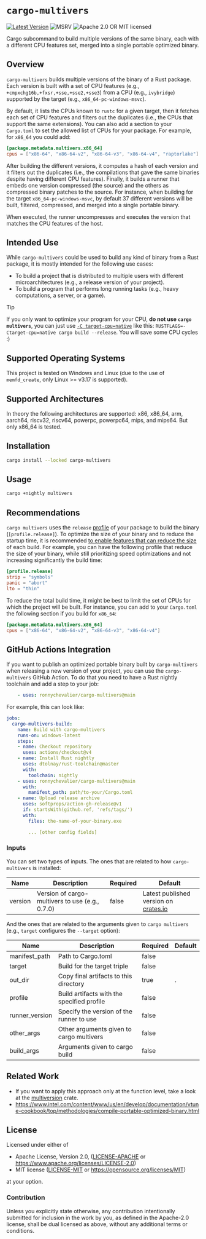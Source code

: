 # `cargo-multivers`

[![Latest Version]][crates.io]
![MSRV][rustc-image]
![Apache 2.0 OR MIT licensed][license-image]

Cargo subcommand to build multiple versions of the same binary, each with a different CPU features set, merged into a single portable optimized binary.

## Overview

`cargo-multivers` builds multiple versions of the binary of a Rust package.
Each version is built with a set of CPU features (e.g., `+cmpxchg16b,+fxsr,+sse,+sse2,+sse3`) from a CPU (e.g., `ivybridge`) supported by the target (e.g., `x86_64-pc-windows-msvc`).

By default, it lists the CPUs known to `rustc` for a given target, then it fetches each set of CPU features and filters out
the duplicates (i.e., the CPUs that support the same extensions).
You can also add a section to your `Cargo.toml` to set the allowed list of CPUs for your package.
For example, for `x86_64` you could add:

```toml
[package.metadata.multivers.x86_64]
cpus = ["x86-64", "x86-64-v2", "x86-64-v3", "x86-64-v4", "raptorlake"]
```

After building the different versions, it computes a hash of each version and it filters out the duplicates
(i.e., the compilations that gave the same binaries despite having different CPU features).
Finally, it builds a runner that embeds one version compressed (the source) and the others as compressed binary patches to the source.
For instance, when building for the target `x86_64-pc-windows-msvc`, by default 37 different versions
will be built, filtered, compressed, and merged into a single portable binary.

When executed, the runner uncompresses and executes the version that matches the CPU features
of the host.

## Intended Use

While `cargo-multivers` could be used to build any kind of binary from a Rust package,
it is mostly intended for the following use cases:

- To build a project that is distributed to multiple users with different microarchitectures (e.g., a release version of your project).
- To build a program that performs long running tasks (e.g., heavy computations, a server, or a game).

> [!TIP]
> If you only want to optimize your program for your CPU, **do not use `cargo multivers`**,
> you can just use [`-C target-cpu=native`][target-cpu] like this: `RUSTFLAGS=-Ctarget-cpu=native cargo build --release`.
> You will save some CPU cycles :)

## Supported Operating Systems

This project is tested on Windows and Linux (due to the use of `memfd_create`, only Linux >= v3.17 is supported).

## Supported Architectures

In theory the following architectures are supported: x86, x86_64, arm, aarch64, riscv32, riscv64, powerpc, powerpc64, mips, and mips64.
But only x86_64 is tested.

## Installation

```bash
cargo install --locked cargo-multivers
```

## Usage

```bash
cargo +nightly multivers
```

## Recommendations

`cargo multivers` uses the `release` [profile](https://doc.rust-lang.org/cargo/reference/profiles.html) of your package to build the binary (`[profile.release]`).
To optimize the size of your binary and to reduce the startup time, it is recommended [to enable features that can reduce the size][min-sized-rust] of each build.
For example, you can have the following profile that reduce the size of your binary, while still prioritizing speed optimizations and not increasing significantly the build time:

```toml
[profile.release]
strip = "symbols"
panic = "abort"
lto = "thin"
```

To reduce the total build time, it might be best to limit the set of CPUs for which the project will be built.
For instance, you can add to your `Cargo.toml` the following section if you build for `x86_64`:

```toml
[package.metadata.multivers.x86_64]
cpus = ["x86-64", "x86-64-v2", "x86-64-v3", "x86-64-v4"]
```

## GitHub Actions Integration

If you want to publish an optimized portable binary built by `cargo-multivers` when releasing a new version of your project,
you can use the `cargo-multivers` GitHub Action.
To do that you need to have a Rust nightly toolchain
and add a step to your job:

```yaml
    - uses: ronnychevalier/cargo-multivers@main
```

For example, this can look like:

```yaml
jobs:
  cargo-multivers-build:
    name: Build with cargo-multivers
    runs-on: windows-latest
    steps:
    - name: Checkout repository
      uses: actions/checkout@v4
    - name: Install Rust nightly
      uses: dtolnay/rust-toolchain@master
      with:
        toolchain: nightly
    - uses: ronnychevalier/cargo-multivers@main
      with:
        manifest_path: path/to-your/Cargo.toml
    - name: Upload release archive
      uses: softprops/action-gh-release@v1
      if: startsWith(github.ref, 'refs/tags/')
      with:
        files: the-name-of-your-binary.exe

        ... [other config fields]
```

### Inputs

You can set two types of inputs.
The ones that are related to how `cargo-multivers` is installed:

| Name           | Description                                     | Required | Default                                            |
|----------------|-------------------------------------------------|----------|----------------------------------------------------|
| version        | Version of cargo-multivers to use (e.g., 0.7.0) | false    | Latest published version on [crates.io][crates.io] |

And the ones that are related to the arguments given to `cargo multivers` (e.g., `target` configures the `--target` option):

| Name           | Description                                     | Required | Default                                            |
|----------------|-------------------------------------------------|----------|----------------------------------------------------|
| manifest_path  | Path to Cargo.toml                              | false    |                                                    |
| target         | Build for the target triple                     | false    |                                                    |
| out_dir        | Copy final artifacts to this directory          | true     | .                                                  |
| profile        | Build artifacts with the specified profile      | false    |                                                    |
| runner_version | Specify the version of the runner to use        | false    |                                                    |
| other_args     | Other arguments given to cargo multivers        | false    |                                                    |
| build_args     | Arguments given to cargo build                  | false    |                                                    |

## Related Work

- If you want to apply this approach only at the function level, take a look at the [multiversion](https://crates.io/crates/multiversion) crate.
- <https://www.intel.com/content/www/us/en/develop/documentation/vtune-cookbook/top/methodologies/compile-portable-optimized-binary.html>

## License

Licensed under either of

- Apache License, Version 2.0, ([LICENSE-APACHE](LICENSE-APACHE) or <https://www.apache.org/licenses/LICENSE-2.0>)
- MIT license ([LICENSE-MIT](LICENSE-MIT) or <https://opensource.org/licenses/MIT>)

at your option.

### Contribution

Unless you explicitly state otherwise, any contribution intentionally submitted
for inclusion in the work by you, as defined in the Apache-2.0 license, shall be dual licensed as above, without any
additional terms or conditions.

[Latest Version]: https://img.shields.io/crates/v/cargo-multivers.svg
[crates.io]: https://crates.io/crates/cargo-multivers
[rustc-image]: https://img.shields.io/badge/rustc-1.74+-blue.svg
[license-image]: https://img.shields.io/crates/l/cargo-multivers.svg
[min-sized-rust]: https://github.com/johnthagen/min-sized-rust
[target-cpu]: https://doc.rust-lang.org/rustc/codegen-options/index.html#target-cpu
